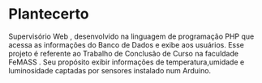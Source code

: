 # Plantecerto
Supervisório Web , desenvolvido na linguagem de programação PHP que acessa as informações do Banco de Dados e exibe aos usuários. Esse projeto é referente ao Trabalho de Conclusão de Curso na faculdade FeMASS . Seu propósito exibir informações de temperatura,umidade e luminosidade captadas por sensores instalado num Arduino. 
